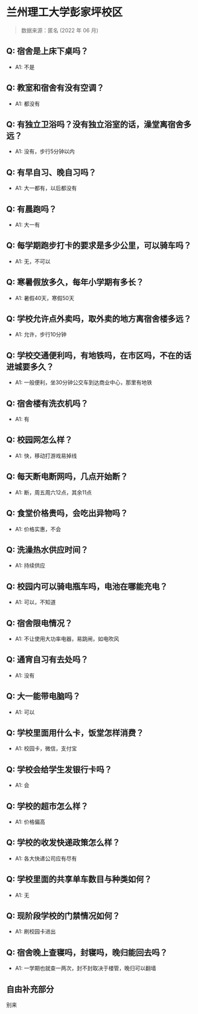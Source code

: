 # 兰州理工大学彭家坪校区

> 数据来源：匿名 (2022 年 06 月)

## Q: 宿舍是上床下桌吗？

- A1: 不是

## Q: 教室和宿舍有没有空调？

- A1: 都没有

## Q: 有独立卫浴吗？没有独立浴室的话，澡堂离宿舍多远？

- A1: 没有，步行5分钟以内

## Q: 有早自习、晚自习吗？

- A1: 大一都有，以后都没有

## Q: 有晨跑吗？

- A1: 大一有

## Q: 每学期跑步打卡的要求是多少公里，可以骑车吗？

- A1: 无，不可以

## Q: 寒暑假放多久，每年小学期有多长？

- A1: 暑假40天，寒假50天

## Q: 学校允许点外卖吗，取外卖的地方离宿舍楼多远？

- A1: 允许，步行10分钟

## Q: 学校交通便利吗，有地铁吗，在市区吗，不在的话进城要多久？

- A1: 一般便利，坐30分钟公交车到达商业中心，那里有地铁

## Q: 宿舍楼有洗衣机吗？

- A1: 有

## Q: 校园网怎么样？

- A1: 快，移动打游戏易掉线

## Q: 每天断电断网吗，几点开始断？

- A1: 断，周五周六12点，其余11点

## Q: 食堂价格贵吗，会吃出异物吗？

- A1: 价格实惠，不会

## Q: 洗澡热水供应时间？

- A1: 持续供应

## Q: 校园内可以骑电瓶车吗，电池在哪能充电？

- A1: 可以，不知道

## Q: 宿舍限电情况？

- A1: 不让使用大功率电器，易跳闸，如电吹风

## Q: 通宵自习有去处吗？

- A1: 没有

## Q: 大一能带电脑吗？

- A1: 可以

## Q: 学校里面用什么卡，饭堂怎样消费？

- A1: 校园卡，微信，支付宝

## Q: 学校会给学生发银行卡吗？

- A1: 会

## Q: 学校的超市怎么样？

- A1: 价格偏高

## Q: 学校的收发快递政策怎么样？

- A1: 各大快递公司应有尽有

## Q: 学校里面的共享单车数目与种类如何？

- A1: 无

## Q: 现阶段学校的门禁情况如何？

- A1: 刷校园卡进出

## Q: 宿舍晚上查寝吗，封寝吗，晚归能回去吗？

- A1: 一学期也就查一两次，封不封取决于楼管，晚归可以翻墙

## 自由补充部分

别来